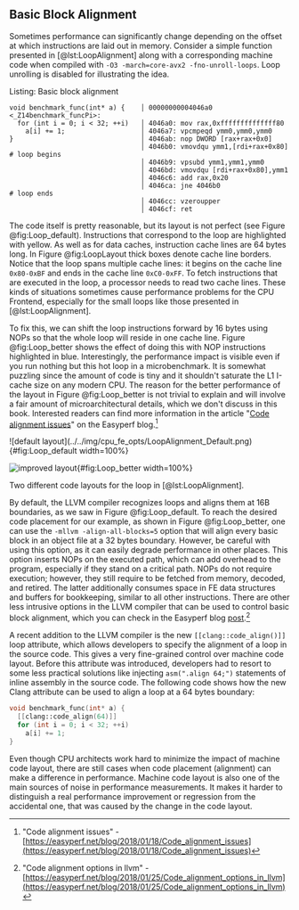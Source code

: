 

## Basic Block Alignment

Sometimes performance can significantly change depending on the offset at which instructions are laid out in memory. Consider a simple function presented in [@lst:LoopAlignment] along with a corresponding machine code when compiled with `-O3 -march=core-avx2 -fno-unroll-loops`. Loop unrolling is disabled for illustrating the idea.

Listing: Basic block alignment

~~~~ {#lst:LoopAlignment .cpp}
void benchmark_func(int* a) {    │ 00000000004046a0 <_Z14benchmark_funcPi>:
  for (int i = 0; i < 32; ++i)   │ 4046a0: mov rax,0xffffffffffffff80
    a[i] += 1;                   │ 4046a7: vpcmpeqd ymm0,ymm0,ymm0
}                                │ 4046ab: nop DWORD [rax+rax+0x0]
                                 │ 4046b0: vmovdqu ymm1,[rdi+rax+0x80] # loop begins
                                 │ 4046b9: vpsubd ymm1,ymm1,ymm0
                                 │ 4046bd: vmovdqu [rdi+rax+0x80],ymm1
                                 │ 4046c6: add rax,0x20
                                 │ 4046ca: jne 4046b0                  # loop ends
                                 │ 4046cc: vzeroupper 
                                 │ 4046cf: ret 
~~~~~~~~~~~~~~~~~~~~~~~~~~~~~~~~~~~~~~~~~~~~~~~~~

The code itself is pretty reasonable, but its layout is not perfect (see Figure @fig:Loop_default). Instructions that correspond to the loop are highlighted with yellow. As well as for data caches, instruction cache lines are 64 bytes long. In Figure @fig:LoopLayout thick boxes denote cache line borders. Notice that the loop spans multiple cache lines: it begins on the cache line `0x80-0xBF` and ends in the cache line `0xC0-0xFF`. To fetch instructions that are executed in the loop, a processor needs to read two cache lines. These kinds of situations sometimes cause performance problems for the CPU Frontend, especially for the small loops like those presented in [@lst:LoopAlignment].

To fix this, we can shift the loop instructions forward by 16 bytes using NOPs so that the whole loop will reside in one cache line. Figure @fig:Loop_better shows the effect of doing this with NOP instructions highlighted in blue. Interestingly, the performance impact is visible even if you run nothing but this hot loop in a microbenchmark. It is somewhat puzzling since the amount of code is tiny and it shouldn't saturate the L1 I-cache size on any modern CPU. The reason for the better performance of the layout in Figure @fig:Loop_better is not trivial to explain and will involve a fair amount of microarchitectural details, which we don't discuss in this book. Interested readers can find more information in the article "[Code alignment issues](https://easyperf.net/blog/2018/01/18/Code_alignment_issues)" on the Easyperf blog.[^1]

<div id="fig:LoopLayout">
![default layout](../../img/cpu_fe_opts/LoopAlignment_Default.png){#fig:Loop_default width=100%}

![improved layout](../../img/cpu_fe_opts/LoopAlignment_Better.png){#fig:Loop_better width=100%}

Two different code layouts for the loop in [@lst:LoopAlignment].
</div>

By default, the LLVM compiler recognizes loops and aligns them at 16B boundaries, as we saw in Figure @fig:Loop_default. To reach the desired code placement for our example, as shown in Figure @fig:Loop_better, one can use the `-mllvm -align-all-blocks=5` option that will align every basic block in an object file at a 32 bytes boundary. However, be careful with using this option, as it can easily degrade performance in other places. This option inserts NOPs on the executed path, which can add overhead to the program, especially if they stand on a critical path. NOPs do not require execution; however, they still require to be fetched from memory, decoded, and retired. The latter additionally consumes space in FE data structures and buffers for bookkeeping, similar to all other instructions. There are other less intrusive options in the LLVM compiler that can be used to control basic block alignment, which you can check in the Easyperf blog [post](https://easyperf.net/blog/2018/01/25/Code_alignment_options_in_llvm).[^6]

A recent addition to the LLVM compiler is the new `[[clang::code_align()]]` loop attribute, which allows developers to specify the alignment of a loop in the source code. This gives a very fine-grained control over machine code layout. Before this attribute was introduced, developers had to resort to some less practical solutions like injecting `asm(".align 64;")` statements of inline assembly in the source code. The following code shows how the new Clang attribute can be used to align a loop at a 64 bytes boundary: 

```cpp
void benchmark_func(int* a) {
  [[clang::code_align(64)]]
  for (int i = 0; i < 32; ++i)
    a[i] += 1;
}
```

Even though CPU architects work hard to minimize the impact of machine code layout, there are still cases when code placement (alignment) can make a difference in performance. Machine code layout is also one of the main sources of noise in performance measurements. It makes it harder to distinguish a real performance improvement or regression from the accidental one, that was caused by the change in the code layout.

[^1]: "Code alignment issues" - [https://easyperf.net/blog/2018/01/18/Code_alignment_issues](https://easyperf.net/blog/2018/01/18/Code_alignment_issues)
[^5]: x86 assembler directives manual - [https://docs.oracle.com/cd/E26502_01/html/E28388/eoiyg.html](https://docs.oracle.com/cd/E26502_01/html/E28388/eoiyg.html). This example uses MASM. Otherwise, you will see the `.align` directive.
[^6]: "Code alignment options in llvm" - [https://easyperf.net/blog/2018/01/25/Code_alignment_options_in_llvm](https://easyperf.net/blog/2018/01/25/Code_alignment_options_in_llvm)
